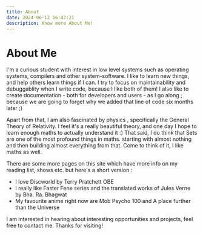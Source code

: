 ```yaml
---
title: About
date: 2024-06-12 16:42:21
description: Know more About Me!
---
```


# About Me

I'm a curious student with interest in low level systems such as operating systems, compilers and other system-software. I like to learn new things, and help others learn things if I can. I try to focus on maintainability and debuggablity when I write code, because I like both of them! I also like to create documentation - both for developers and users - as I go along ; because we are going to forget  why we added that line of code six months later ;)

Apart from that, I am also fascinated by physics , specifically the General Theory of Relativity. I feel it's a really beautiful theory, and one day I hope to learn enough maths to actually understand it :) That said, I do think that Sets are one of the most profound things in maths. starting with almost nothing and then building almost everything from that. Come to think of it, I like maths as well.

There are some more pages on this site which have more info on my reading list, shows etc. but here's a short version :

- I love Discworld by Terry Pratchett OBE
- I really like Faster Fene series and the translated works of Jules Verne by Bha. Ra. Bhagwat
- My favourite anime right now are Mob Psycho 100 and A place further than the Universe

I am interested in hearing about interesting opportunities and projects, feel free to contact me. Thanks for visiting!
